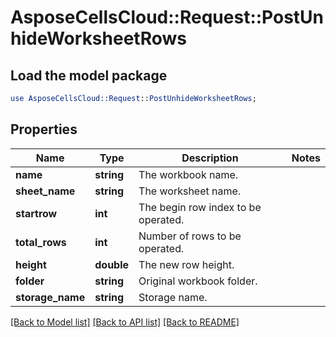 # AsposeCellsCloud::Request::PostUnhideWorksheetRows 

## Load the model package
```perl
use AsposeCellsCloud::Request::PostUnhideWorksheetRows;
```

## Properties
Name | Type | Description | Notes
------------ | ------------- | ------------- | -------------
**name** | **string** | The workbook name. |
**sheet_name** | **string** | The worksheet name. |
**startrow** | **int** | The begin row index to be operated. |
**total_rows** | **int** | Number of rows to be operated. |
**height** | **double** | The new row height. |
**folder** | **string** | Original workbook folder. |
**storage_name** | **string** | Storage name. |  

[[Back to Model list]](../README.md#documentation-for-requests) [[Back to API list]](../README.md#documentation-for-api-endpoints) [[Back to README]](../README.md)

